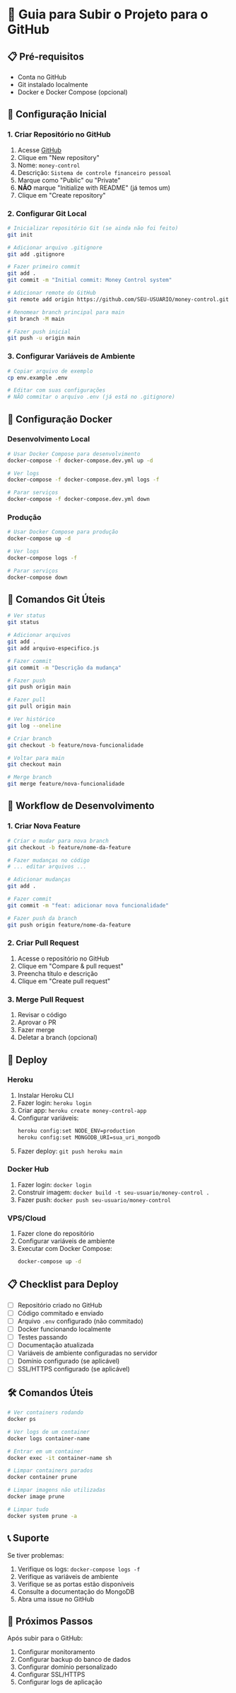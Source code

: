 # 🚀 Guia para Subir o Projeto para o GitHub

## 📋 Pré-requisitos

- Conta no GitHub
- Git instalado localmente
- Docker e Docker Compose (opcional)

## 🔧 Configuração Inicial

### 1. Criar Repositório no GitHub

1. Acesse [GitHub](https://github.com)
2. Clique em "New repository"
3. Nome: `money-control`
4. Descrição: `Sistema de controle financeiro pessoal`
5. Marque como "Public" ou "Private"
6. **NÃO** marque "Initialize with README" (já temos um)
7. Clique em "Create repository"

### 2. Configurar Git Local

```bash
# Inicializar repositório Git (se ainda não foi feito)
git init

# Adicionar arquivo .gitignore
git add .gitignore

# Fazer primeiro commit
git add .
git commit -m "Initial commit: Money Control system"

# Adicionar remote do GitHub
git remote add origin https://github.com/SEU-USUARIO/money-control.git

# Renomear branch principal para main
git branch -M main

# Fazer push inicial
git push -u origin main
```

### 3. Configurar Variáveis de Ambiente

```bash
# Copiar arquivo de exemplo
cp env.example .env

# Editar com suas configurações
# NÃO commitar o arquivo .env (já está no .gitignore)
```

## 🐳 Configuração Docker

### Desenvolvimento Local

```bash
# Usar Docker Compose para desenvolvimento
docker-compose -f docker-compose.dev.yml up -d

# Ver logs
docker-compose -f docker-compose.dev.yml logs -f

# Parar serviços
docker-compose -f docker-compose.dev.yml down
```

### Produção

```bash
# Usar Docker Compose para produção
docker-compose up -d

# Ver logs
docker-compose logs -f

# Parar serviços
docker-compose down
```

## 📝 Comandos Git Úteis

```bash
# Ver status
git status

# Adicionar arquivos
git add .
git add arquivo-especifico.js

# Fazer commit
git commit -m "Descrição da mudança"

# Fazer push
git push origin main

# Fazer pull
git pull origin main

# Ver histórico
git log --oneline

# Criar branch
git checkout -b feature/nova-funcionalidade

# Voltar para main
git checkout main

# Merge branch
git merge feature/nova-funcionalidade
```

## 🔄 Workflow de Desenvolvimento

### 1. Criar Nova Feature

```bash
# Criar e mudar para nova branch
git checkout -b feature/nome-da-feature

# Fazer mudanças no código
# ... editar arquivos ...

# Adicionar mudanças
git add .

# Fazer commit
git commit -m "feat: adicionar nova funcionalidade"

# Fazer push da branch
git push origin feature/nome-da-feature
```

### 2. Criar Pull Request

1. Acesse o repositório no GitHub
2. Clique em "Compare & pull request"
3. Preencha título e descrição
4. Clique em "Create pull request"

### 3. Merge Pull Request

1. Revisar o código
2. Aprovar o PR
3. Fazer merge
4. Deletar a branch (opcional)

## 🚀 Deploy

### Heroku

1. Instalar Heroku CLI
2. Fazer login: `heroku login`
3. Criar app: `heroku create money-control-app`
4. Configurar variáveis:
   ```bash
   heroku config:set NODE_ENV=production
   heroku config:set MONGODB_URI=sua_uri_mongodb
   ```
5. Fazer deploy: `git push heroku main`

### Docker Hub

1. Fazer login: `docker login`
2. Construir imagem: `docker build -t seu-usuario/money-control .`
3. Fazer push: `docker push seu-usuario/money-control`

### VPS/Cloud

1. Fazer clone do repositório
2. Configurar variáveis de ambiente
3. Executar com Docker Compose:
   ```bash
   docker-compose up -d
   ```

## 📋 Checklist para Deploy

- [ ] Repositório criado no GitHub
- [ ] Código commitado e enviado
- [ ] Arquivo `.env` configurado (não commitado)
- [ ] Docker funcionando localmente
- [ ] Testes passando
- [ ] Documentação atualizada
- [ ] Variáveis de ambiente configuradas no servidor
- [ ] Domínio configurado (se aplicável)
- [ ] SSL/HTTPS configurado (se aplicável)

## 🛠️ Comandos Úteis

```bash
# Ver containers rodando
docker ps

# Ver logs de um container
docker logs container-name

# Entrar em um container
docker exec -it container-name sh

# Limpar containers parados
docker container prune

# Limpar imagens não utilizadas
docker image prune

# Limpar tudo
docker system prune -a
```

## 📞 Suporte

Se tiver problemas:

1. Verifique os logs: `docker-compose logs -f`
2. Verifique as variáveis de ambiente
3. Verifique se as portas estão disponíveis
4. Consulte a documentação do MongoDB
5. Abra uma issue no GitHub

## 🎉 Próximos Passos

Após subir para o GitHub:

1. Configurar monitoramento
2. Configurar backup do banco de dados
3. Configurar domínio personalizado
4. Configurar SSL/HTTPS
5. Configurar logs de aplicação
